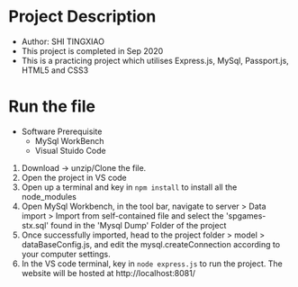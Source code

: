 # Project Description
 - Author: SHI TINGXIAO 
 - This project is completed in Sep 2020
 - This is a practicing project which utilises Express.js, MySql, Passport.js, HTML5 and CSS3

# Run the file
 - Software Prerequisite
    - MySql WorkBench 
    - Visual Stuido Code
 1) Download -> unzip/Clone the file. 
 2) Open the project in VS code
 3) Open up a terminal and key in ```npm install``` to install all the node_modules
 4) Open MySql Workbench, in the tool bar, navigate to server > Data import > Import from self-contained file and select the 'spgames-stx.sql' found in the 'Mysql Dump' Folder of the project
 5) Once successfully imported, head to the project folder > model > dataBaseConfig.js, and edit the mysql.createConnection according to your computer settings.
 6) In the VS code terminal, key in ```node express.js``` to run the project. The website will be hosted at http://localhost:8081/

